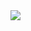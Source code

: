 <img align="right" src="https://github-readme-stats.vercel.app/api?username=wulintang&show_icons=true&theme=transparent" />

